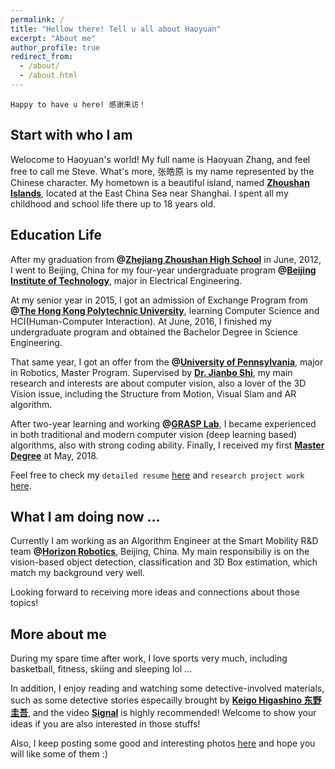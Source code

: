 ```yaml
---
permalink: /
title: "Hellow there! Tell u all about Haoyuan"
excerpt: "About me"
author_profile: true
redirect_from: 
  - /about/
  - /about.html
---
```


`Happy to have u here! 感谢来访！`


Start with who I am
------------------
Welocome to Haoyuan's world! My full name is Haoyuan Zhang, and feel free to call me Steve. What's more, 张皓原 is my name represented by the Chinese character. My hometown is a beautiful island, named **[Zhoushan Islands](https://zh.wikipedia.org/wiki/%E8%88%9F%E5%B1%B1%E7%BE%A4%E5%B2%9B)**, located at the East China Sea near Shanghai. I spent all my childhood and school life there up to 18 years old.


Education Life
--------------
After my graduation from **@[Zhejiang Zhoushan High School](http://www.zjzszx.cn)** in June, 2012, I went to Beijing, China for my four-year undergraduate program **@[Beijing Institute of Technology](http://www.bit.edu.cn/)**, major in Electrical Engineering. 

At my senior year in 2015, I got an admission of Exchange Program from **@[The Hong Kong Polytechnic University](https://www.polyu.edu.hk/web/en/home/index.html)**, learning Computer Science and HCI(Human-Computer Interaction). At June, 2016, I finished my undergraduate program and obtained the Bachelor Degree in Science Engineering.     

That same year, I got an offer from the **@[University of Pennsylvania](https://www.upenn.edu/)**, major in Robotics, Master Program. Supervised by **[Dr. Jianbo Shi](http://www.cis.upenn.edu/~jshi/)**, my main research and interests are about computer vision, also a lover of the 3D Vision issue, including the Structure from Motion, Visual Slam and AR algorithm. 

After two-year learning and working **@[GRASP Lab](https://www.grasp.upenn.edu/)**, I became experienced in both traditional and modern computer vision (deep learning based) algorithms, also with strong coding ability. Finally, I received my first **[Master Degree](https://www.grasp.upenn.edu/people/haoyuan-zhang)** at May, 2018. 

Feel free to check my `detailed resume` [here](https://haoyuanz13.github.io/cv/) and `research project work` [here](https://haoyuanz13.github.io/talks/).


What I am doing now ...
-----------------------
Currently I am working as an Algorithm Engineer at the Smart Mobility R&D team **@[Horizon Robotics](http://en.horizon.ai/)**, Beijing, China. My main responsibiliy is on the vision-based object detection, classification and 3D Box estimation, which match my background very well. 

Looking forward to receiving more ideas and connections about those topics!


More about me
-------------
During my spare time after work, I love sports very much, including basketball, fitness, skiing and sleeping lol ... 

In addition, I enjoy reading and watching some detective-involved materials, such as some detective stories especailly brought by **[Keigo Higashino 东野圭吾](https://en.wikipedia.org/wiki/Keigo_Higashino)**, and the video **[Signal](https://zh.wikipedia.org/wiki/Signal_(%E9%9B%BB%E8%A6%96%E5%8A%87))** is highly recommended! Welcome to show your ideas if you are also interested in those stuffs! 

Also, I keep posting some good and interesting photos [here](https://haoyuanz13.github.io/portfolio/) and hope you will like some of them :)

